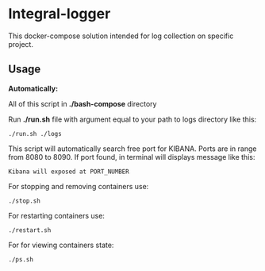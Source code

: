 Integral-logger
===================
This docker-compose solution intended for log collection on specific project.


Usage
-----
**Automatically:**

All of this script in **./bash-compose** directory

Run **./run.sh** file with argument equal to your path to logs directory like this:

    ./run.sh ./logs
    
This script will automatically search free port for KIBANA. Ports are in range from 8080 to 8090. If port found, in terminal will displays message like this:

    Kibana will exposed at PORT_NUMBER

For stopping and removing containers use:
    
    ./stop.sh

For restarting containers use:

    ./restart.sh

For for viewing containers state:

    ./ps.sh
